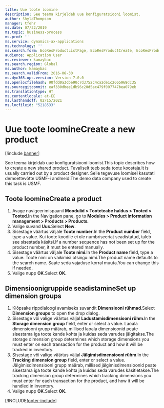 ```yaml
---
title: Uue toote loomine
description: See teema kirjeldab uue konfiguratsiooni loomist.
author: ShylaThompson
manager: tfehr
ms.date: 07/22/2019
ms.topic: business-process
ms.prod: ''
ms.service: dynamics-ax-applications
ms.technology: ''
ms.search.form: EcoResProductListPage, EcoResProductCreate, EcoResProductDetails, EcoResProductInventoryDimensionGroups
audience: Application User
ms.reviewer: kamaybac
ms.search.region: Global
ms.author: kamaybac
ms.search.validFrom: 2016-06-30
ms.dyn365.ops.version: Version 7.0.0
ms.openlocfilehash: 90fdd0a3cbe90c7d3752c4ca2de1c2665968dc35
ms.sourcegitcommit: eaf330dbee1db96c20d5ac479f007747bea079eb
ms.translationtype: HT
ms.contentlocale: et-EE
ms.lasthandoff: 02/15/2021
ms.locfileid: "5218533"
---
```

# <a name="create-a-new-product"></a><span data-ttu-id="5d91e-103">Uue toote loomine</span><span class="sxs-lookup"><span data-stu-id="5d91e-103">Create a new product</span></span>

[!include [banner](../../includes/banner.md)]

<span data-ttu-id="5d91e-104">See teema kirjeldab uue konfiguratsiooni loomist.</span><span class="sxs-lookup"><span data-stu-id="5d91e-104">This topic describes how to create a new shared product.</span></span> <span data-ttu-id="5d91e-105">Tavaliselt teeb seda toote koostaja.</span><span class="sxs-lookup"><span data-stu-id="5d91e-105">It is usually carried out by a product designer.</span></span> <span data-ttu-id="5d91e-106">Selle tegevuse loomisel kasutati demoettevõtte USMF-i andmeid.</span><span class="sxs-lookup"><span data-stu-id="5d91e-106">The demo data company used to create this task is USMF.</span></span>


## <a name="create-a-product"></a><span data-ttu-id="5d91e-107">Toote loomine</span><span class="sxs-lookup"><span data-stu-id="5d91e-107">Create a product</span></span>
1. <span data-ttu-id="5d91e-108">Avage navigeerimispaanil **Moodulid > Tooteteabe haldus > Tooted > Tooted**.</span><span class="sxs-lookup"><span data-stu-id="5d91e-108">In the Navigation pane, go to **Modules > Product information management > Products > Products**.</span></span>
2. <span data-ttu-id="5d91e-109">Valige suvand **Uus**.</span><span class="sxs-lookup"><span data-stu-id="5d91e-109">Select **New**.</span></span>
3. <span data-ttu-id="5d91e-110">Sisestage väärtus väljale **Toote number**.</span><span class="sxs-lookup"><span data-stu-id="5d91e-110">In the **Product number** field, type a value.</span></span> <span data-ttu-id="5d91e-111">Kui toote koodile ei ole numbriseeriat seadistatud, tuleb see sisestada käsitsi.</span><span class="sxs-lookup"><span data-stu-id="5d91e-111">If a number sequence has not been set up for the product number, it must be entered manually.</span></span>  
4. <span data-ttu-id="5d91e-112">Sisestage väärtus väljale **Toote nimi**.</span><span class="sxs-lookup"><span data-stu-id="5d91e-112">In the **Product name** field, type a value.</span></span> <span data-ttu-id="5d91e-113">Toote nimi on vaikimisi otsingu nimi.</span><span class="sxs-lookup"><span data-stu-id="5d91e-113">The product name defaults to the search name.</span></span> <span data-ttu-id="5d91e-114">Saate seda vajaduse korral muuta.</span><span class="sxs-lookup"><span data-stu-id="5d91e-114">You can change this if needed.</span></span>  
5. <span data-ttu-id="5d91e-115">Valige nupp **OK**.</span><span class="sxs-lookup"><span data-stu-id="5d91e-115">Select **OK**.</span></span>

## <a name="set-up-dimension-groups"></a><span data-ttu-id="5d91e-116">Dimensioonigruppide seadistamine</span><span class="sxs-lookup"><span data-stu-id="5d91e-116">Set up dimension groups</span></span>
1. <span data-ttu-id="5d91e-117">Klõpsake rippdialoogi avamiseks suvandit **Dimensiooni rühmad**.</span><span class="sxs-lookup"><span data-stu-id="5d91e-117">Select **Dimension groups** to open the drop dialog.</span></span>
2. <span data-ttu-id="5d91e-118">Sisestage või valige väärtus väljal **Ladustamisdimensiooni rühm**.</span><span class="sxs-lookup"><span data-stu-id="5d91e-118">In the **Storage dimension group** field, enter or select a value.</span></span> <span data-ttu-id="5d91e-119">Laoala dimensiooni grupp määrab, millised laoala dimensioonid peate sisestama iga toote kande kohta ja kuidas seda varudes jälgitakse.</span><span class="sxs-lookup"><span data-stu-id="5d91e-119">The storage dimension group determines which storage dimensions you must enter on each transaction for the product and how it will be tracked in inventory.</span></span>  
3. <span data-ttu-id="5d91e-120">Sisestage või valige väärtus väljal **Jälgimisdimensiooni rühm**.</span><span class="sxs-lookup"><span data-stu-id="5d91e-120">In the **Tracking dimension group** field, enter or select a value.</span></span> <span data-ttu-id="5d91e-121">Jälgimisdimensiooni grupp määrab, millised jälgimisdimensioonid peate sisestama iga toote kande kohta ja kuidas seda varudes käsitletakse.</span><span class="sxs-lookup"><span data-stu-id="5d91e-121">The tracking dimension group determines which tracking dimensions you must enter for each transaction for the product, and how it will be handled in inventory.</span></span>  
4. <span data-ttu-id="5d91e-122">Valige nupp **OK**.</span><span class="sxs-lookup"><span data-stu-id="5d91e-122">Select **OK**.</span></span>



[!INCLUDE[footer-include](../../../includes/footer-banner.md)]